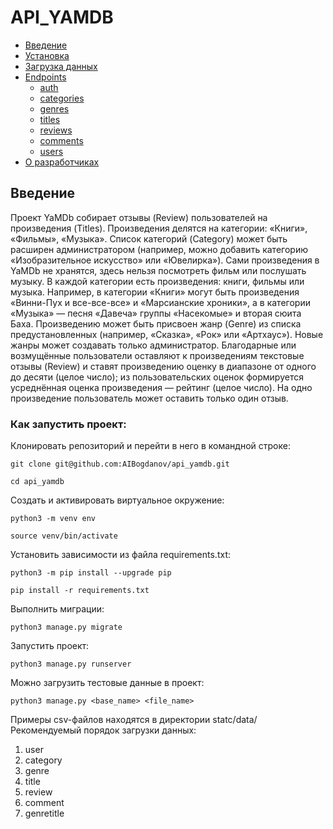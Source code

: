 # API_YAMDB
- [Введение](#введение)
- [Установка](#install)
- [Загрузка данных](#upload)
- [Endpoints](#endpoints)
  - [auth](#endpoint-auth)
  - [categories](#endpoint-categories)
  - [genres](#endpoint-genres)
  - [titles](#endpoint-titles)
  - [reviews](#endpoint-reviews)
  - [comments](#endpoint-comments)
  - [users](#endpoint-users)
- [О разработчиках](#about-authors)

## Введение
Проект YaMDb собирает отзывы (Review) пользователей на произведения (Titles). Произведения делятся на категории: «Книги», «Фильмы», «Музыка». Список категорий (Category) может быть расширен администратором (например, можно добавить категорию «Изобразительное искусство» или «Ювелирка»).
Сами произведения в YaMDb не хранятся, здесь нельзя посмотреть фильм или послушать музыку.
В каждой категории есть произведения: книги, фильмы или музыка. Например, в категории «Книги» могут быть произведения «Винни-Пух и все-все-все» и «Марсианские хроники», а в категории «Музыка» — песня «Давеча» группы «Насекомые» и вторая сюита Баха.
Произведению может быть присвоен жанр (Genre) из списка предустановленных (например, «Сказка», «Рок» или «Артхаус»). Новые жанры может создавать только администратор.
Благодарные или возмущённые пользователи оставляют к произведениям текстовые отзывы (Review) и ставят произведению оценку в диапазоне от одного до десяти (целое число); из пользовательских оценок формируется усреднённая оценка произведения — рейтинг (целое число). На одно произведение пользователь может оставить только один отзыв.
### Как запустить проект:

Клонировать репозиторий и перейти в него в командной строке:

```
git clone git@github.com:AIBogdanov/api_yamdb.git
```

```
cd api_yamdb
```

Cоздать и активировать виртуальное окружение:

```
python3 -m venv env
```

```
source venv/bin/activate
```

Установить зависимости из файла requirements.txt:

```
python3 -m pip install --upgrade pip
```

```
pip install -r requirements.txt
```

Выполнить миграции:

```
python3 manage.py migrate
```

Запустить проект:

```
python3 manage.py runserver
```

Можно загрузить тестовые данные в проект:

```
python3 manage.py <base_name> <file_name>
```

Примеры csv-файлов находятся в директории statc/data/
Рекомендуемый порядок загрузки данных:
1. user
2. category
3. genre
4. title
5. review
6. comment
7. genretitle
